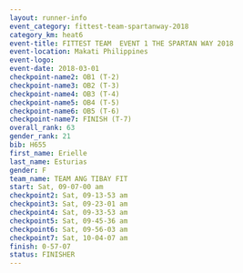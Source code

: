 ```yaml
---
layout: runner-info 
event_category: fittest-team-spartanway-2018 
category_km: heat6 
event-title: FITTEST TEAM  EVENT 1 THE SPARTAN WAY 2018 
event-location: Makati Philippines 
event-logo: 
event-date: 2018-03-01 
checkpoint-name2: OB1 (T-2) 
checkpoint-name3: OB2 (T-3) 
checkpoint-name4: OB3 (T-4) 
checkpoint-name5: OB4 (T-5) 
checkpoint-name6: OB5 (T-6) 
checkpoint-name7: FINISH (T-7) 
overall_rank: 63
gender_rank: 21
bib: H655
first_name: Erielle
last_name: Esturias
gender: F
team_name: TEAM ANG TIBAY FIT
start: Sat, 09-07-00 am
checkpoint2: Sat, 09-13-53 am
checkpoint3: Sat, 09-23-01 am
checkpoint4: Sat, 09-33-53 am
checkpoint5: Sat, 09-45-36 am
checkpoint6: Sat, 09-56-03 am
checkpoint7: Sat, 10-04-07 am
finish: 0-57-07
status: FINISHER
---
```

